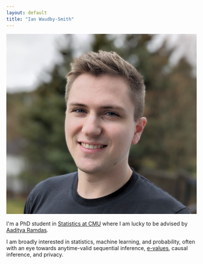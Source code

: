 ```yaml
---
layout: default
title: "Ian Waudby-Smith"
---
```


<img id='headerim' src="/assets/images/headshot2024.jpg">

I'm a PhD student in [Statistics at CMU](http://stat.cmu.edu/) where I am lucky to be advised by [Aaditya Ramdas](http://www.stat.cmu.edu/~aramdas/).

I am broadly interested in statistics, machine learning, and probability, often with an eye towards anytime-valid sequential inference, [e-values](https://en.wikipedia.org/wiki/E-values), causal inference, and privacy. 
